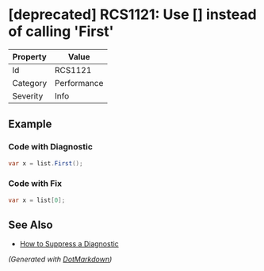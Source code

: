 # \[deprecated\] RCS1121: Use \[\] instead of calling 'First'

| Property | Value       |
| -------- | ----------- |
| Id       | RCS1121     |
| Category | Performance |
| Severity | Info        |

## Example

### Code with Diagnostic

```csharp
var x = list.First();
```

### Code with Fix

```csharp
var x = list[0];
```

## See Also

* [How to Suppress a Diagnostic](../HowToConfigureAnalyzers.md#how-to-suppress-a-diagnostic)


*\(Generated with [DotMarkdown](http://github.com/JosefPihrt/DotMarkdown)\)*